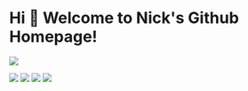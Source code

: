 # Hi 🎉 Welcome to Nick's Github Homepage!

<img src="https://readme-typing-svg.herokuapp.com/?lines=Welcome,%20visitor!;Hello%20Github%20World!&font=Roboto" />

<p>
<img src="https://img.shields.io/static/v1?label=Program&message=Java&color=blue"/>
<a href="https://juejin.cn/user/3839915728315741"><img src="https://img.shields.io/static/v1?label=Blog&message=juejin&color=red"/></a>
<a href="https://space.bilibili.com/1933878876"><img src="https://img.shields.io/static/v1?label=Video&message=Bilibili&color=cyan"/></a>
<img src="https://visitor-badge.glitch.me/badge?page_id=https://github.com/Nick5412&right_color=red" />
</p>
